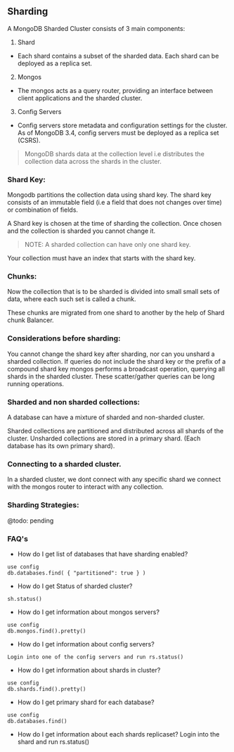 ## Sharding

A MongoDB Sharded Cluster consists of 3 main components:

1. Shard
- Each shard contains a subset of the sharded data. Each shard can be deployed as a replica set.

2. Mongos
- The mongos acts as a query router, providing an interface between client applications and the sharded cluster.

3. Config Servers
- Config servers store metadata and configuration settings for the cluster. As of MongoDB 3.4, config servers must be deployed as a replica set (CSRS).

> MongoDB shards data at the collection level i.e distributes the collection data across the shards in the cluster. 

### Shard Key:

Mongodb partitions the collection data using shard key. The shard key consists of an immutable field (i.e a field that does not changes over time) or combination of fields.

A Shard key is chosen at the time of sharding the collection. Once chosen and the collection is sharded you cannot change it.

> NOTE: A sharded collection can have only one shard key. 

Your collection must have an index that starts with the shard key.

### Chunks:

Now the collection that is to be sharded is divided into small small sets of data, where each such set is called a chunk.

These chunks are migrated from one shard to another by the help of Shard chunk Balancer. 

### Considerations before sharding:

You cannot change the shard key after sharding, nor can you unshard a sharded collection.
If queries do not include the shard key or the prefix of a compound shard key mongos performs a broadcast operation, querying all shards in the sharded cluster.
These scatter/gather queries can be long running operations.

### Sharded and non sharded collections:

A database can have a mixture of sharded and non-sharded cluster.

Sharded collections are partitioned and distributed across all shards of the cluster. 
Unsharded collections are stored in a primary shard. (Each database has its own primary shard).

### Connecting to a sharded cluster.

In a sharded cluster, we dont connect with any specific shard we connect with the mongos router to interact with any collection.

### Sharding Strategies:
@todo: pending

### FAQ's

- How do I get list of databases that have sharding enabled?
```
use config
db.databases.find( { "partitioned": true } )
```

- How do I get Status of sharded cluster?
```
sh.status()
```

- How do I get information about mongos servers?
```
use config
db.mongos.find().pretty()
```

- How do I get information about config  servers?
```
Login into one of the config servers and run rs.status()
```

- How do I get information about shards in cluster?
```
use config
db.shards.find().pretty()
```

- How do I get primary shard for each database?
```
use config
db.databases.find()
```

- How do I get information about each shards replicaset?
 Login into the shard and run 
 rs.status()
